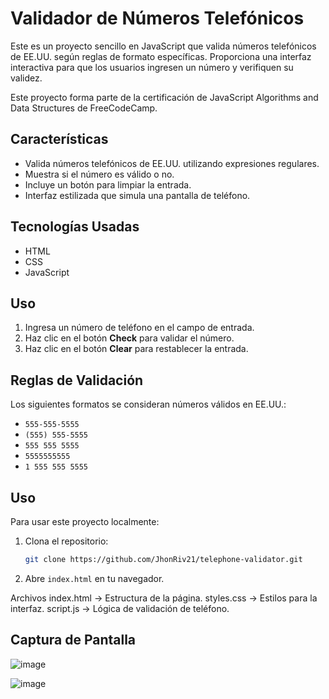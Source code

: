 # Validador de Números Telefónicos

Este es un proyecto sencillo en JavaScript que valida números telefónicos de EE.UU. según reglas de formato específicas. Proporciona una interfaz interactiva para que los usuarios ingresen un número y verifiquen su validez.

Este proyecto forma parte de la certificación de JavaScript Algorithms and Data Structures de FreeCodeCamp.

## Características
- Valida números telefónicos de EE.UU. utilizando expresiones regulares.
- Muestra si el número es válido o no.
- Incluye un botón para limpiar la entrada.
- Interfaz estilizada que simula una pantalla de teléfono.

## Tecnologías Usadas
- HTML
- CSS
- JavaScript

## Uso
1. Ingresa un número de teléfono en el campo de entrada.
2. Haz clic en el botón **Check** para validar el número.
3. Haz clic en el botón **Clear** para restablecer la entrada.

## Reglas de Validación
Los siguientes formatos se consideran números válidos en EE.UU.:
- `555-555-5555`
- `(555) 555-5555`
- `555 555 5555`
- `5555555555`
- `1 555 555 5555`

## Uso
Para usar este proyecto localmente:
1. Clona el repositorio:
   ```sh
   git clone https://github.com/JhonRiv21/telephone-validator.git
   ```
2. Abre `index.html` en tu navegador.

Archivos
index.html → Estructura de la página.
styles.css → Estilos para la interfaz.
script.js → Lógica de validación de teléfono.

## Captura de Pantalla

![image](https://github.com/user-attachments/assets/664c2a64-d737-41ba-897d-7da098007fb1)

![image](https://github.com/user-attachments/assets/36e2e607-7ec9-4620-a349-358ffff45854)


